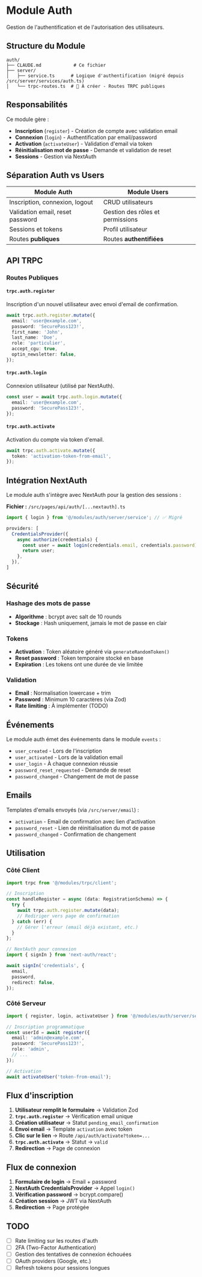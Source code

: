 # Module Auth

Gestion de l'authentification et de l'autorisation des utilisateurs.

## Structure du Module

```
auth/
├── CLAUDE.md            # Ce fichier
├── server/
│   ├── service.ts      # Logique d'authentification (migré depuis /src/server/services/auth.ts)
│   └── trpc-routes.ts  # 🚧 À créer - Routes TRPC publiques
```

## Responsabilités

Ce module gère :

- **Inscription** (`register`) - Création de compte avec validation email
- **Connexion** (`login`) - Authentification par email/password
- **Activation** (`activateUser`) - Validation d'email via token
- **Réinitialisation mot de passe** - Demande et validation de reset
- **Sessions** - Gestion via NextAuth

## Séparation Auth vs Users

| Module Auth | Module Users |
|-------------|--------------|
| Inscription, connexion, logout | CRUD utilisateurs |
| Validation email, reset password | Gestion des rôles et permissions |
| Sessions et tokens | Profil utilisateur |
| Routes **publiques** | Routes **authentifiées** |

## API TRPC

### Routes Publiques

#### `trpc.auth.register`

Inscription d'un nouvel utilisateur avec envoi d'email de confirmation.

```typescript
await trpc.auth.register.mutate({
  email: 'user@example.com',
  password: 'SecurePass123!',
  first_name: 'John',
  last_name: 'Doe',
  role: 'particulier',
  accept_cgu: true,
  optin_newsletter: false,
});
```

#### `trpc.auth.login`

Connexion utilisateur (utilisé par NextAuth).

```typescript
const user = await trpc.auth.login.mutate({
  email: 'user@example.com',
  password: 'SecurePass123!',
});
```

#### `trpc.auth.activate`

Activation du compte via token d'email.

```typescript
await trpc.auth.activate.mutate({
  token: 'activation-token-from-email',
});
```

## Intégration NextAuth

Le module auth s'intègre avec NextAuth pour la gestion des sessions :

**Fichier :** `/src/pages/api/auth/[...nextauth].ts`

```typescript
import { login } from '@/modules/auth/server/service'; // ✅ Migré

providers: [
  CredentialsProvider({
    async authorize(credentials) {
      const user = await login(credentials.email, credentials.password);
      return user;
    },
  }),
]
```

## Sécurité

### Hashage des mots de passe

- **Algorithme** : bcrypt avec salt de 10 rounds
- **Stockage** : Hash uniquement, jamais le mot de passe en clair

### Tokens

- **Activation** : Token aléatoire généré via `generateRandomToken()`
- **Reset password** : Token temporaire stocké en base
- **Expiration** : Les tokens ont une durée de vie limitée

### Validation

- **Email** : Normalisation lowercase + trim
- **Password** : Minimum 10 caractères (via Zod)
- **Rate limiting** : À implémenter (TODO)

## Événements

Le module auth émet des événements dans le module `events` :

- `user_created` - Lors de l'inscription
- `user_activated` - Lors de la validation email
- `user_login` - À chaque connexion réussie
- `password_reset_requested` - Demande de reset
- `password_changed` - Changement de mot de passe

## Emails

Templates d'emails envoyés (via `/src/server/email`) :

- `activation` - Email de confirmation avec lien d'activation
- `password_reset` - Lien de réinitialisation du mot de passe
- `password_changed` - Confirmation de changement

## Utilisation

### Côté Client

```typescript
import trpc from '@/modules/trpc/client';

// Inscription
const handleRegister = async (data: RegistrationSchema) => {
  try {
    await trpc.auth.register.mutate(data);
    // Rediriger vers page de confirmation
  } catch (err) {
    // Gérer l'erreur (email déjà existant, etc.)
  }
};

// NextAuth pour connexion
import { signIn } from 'next-auth/react';

await signIn('credentials', {
  email,
  password,
  redirect: false,
});
```

### Côté Serveur

```typescript
import { register, login, activateUser } from '@/modules/auth/server/service';

// Inscription programmatique
const userId = await register({
  email: 'admin@example.com',
  password: 'SecurePass123!',
  role: 'admin',
  // ...
});

// Activation
await activateUser('token-from-email');
```

## Flux d'inscription

1. **Utilisateur remplit le formulaire** → Validation Zod
2. **`trpc.auth.register`** → Vérification email unique
3. **Création utilisateur** → Statut `pending_email_confirmation`
4. **Envoi email** → Template `activation` avec token
5. **Clic sur le lien** → Route `/api/auth/activate?token=...`
6. **`trpc.auth.activate`** → Statut → `valid`
7. **Redirection** → Page de connexion

## Flux de connexion

1. **Formulaire de login** → Email + password
2. **NextAuth CredentialsProvider** → Appel `login()`
3. **Vérification password** → bcrypt.compare()
4. **Création session** → JWT via NextAuth
5. **Redirection** → Page protégée

## TODO

- [ ] Rate limiting sur les routes d'auth
- [ ] 2FA (Two-Factor Authentication)
- [ ] Gestion des tentatives de connexion échouées
- [ ] OAuth providers (Google, etc.)
- [ ] Refresh tokens pour sessions longues
